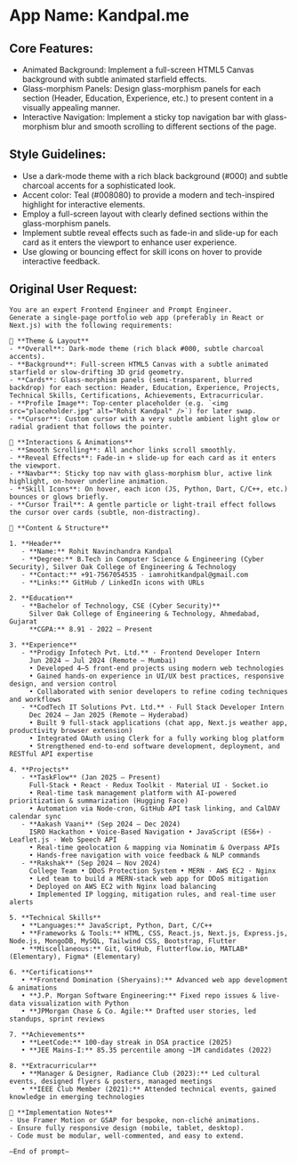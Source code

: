# **App Name**: Kandpal.me

## Core Features:

- Animated Background: Implement a full-screen HTML5 Canvas background with subtle animated starfield effects.
- Glass-morphism Panels: Design glass-morphism panels for each section (Header, Education, Experience, etc.) to present content in a visually appealing manner.
- Interactive Navigation: Implement a sticky top navigation bar with glass-morphism blur and smooth scrolling to different sections of the page.

## Style Guidelines:

- Use a dark-mode theme with a rich black background (#000) and subtle charcoal accents for a sophisticated look.
- Accent color: Teal (#008080) to provide a modern and tech-inspired highlight for interactive elements.
- Employ a full-screen layout with clearly defined sections within the glass-morphism panels.
- Implement subtle reveal effects such as fade-in and slide-up for each card as it enters the viewport to enhance user experience.
- Use glowing or bouncing effect for skill icons on hover to provide interactive feedback.

## Original User Request:
```
You are an expert Frontend Engineer and Prompt Engineer.  
Generate a single-page portfolio web app (preferably in React or Next.js) with the following requirements:

🎨 **Theme & Layout**  
- **Overall**: Dark-mode theme (rich black #000, subtle charcoal accents).  
- **Background**: Full-screen HTML5 Canvas with a subtle animated starfield or slow-drifting 3D grid geometry.  
- **Cards**: Glass-morphism panels (semi-transparent, blurred backdrop) for each section: Header, Education, Experience, Projects, Technical Skills, Certifications, Achievements, Extracurricular.  
- **Profile Image**: Top-center placeholder (e.g. `<img src="placeholder.jpg" alt="Rohit Kandpal" />`) for later swap.  
- **Cursor**: Custom cursor with a very subtle ambient light glow or radial gradient that follows the pointer.  

🚀 **Interactions & Animations**  
- **Smooth Scrolling**: All anchor links scroll smoothly.  
- **Reveal Effects**: Fade-in + slide-up for each card as it enters the viewport.  
- **Navbar**: Sticky top nav with glass-morphism blur, active link highlight, on-hover underline animation.  
- **Skill Icons**: On hover, each icon (JS, Python, Dart, C/C++, etc.) bounces or glows briefly.  
- **Cursor Trail**: A gentle particle or light-trail effect follows the cursor over cards (subtle, non-distracting).  

🔖 **Content & Structure**  

1. **Header**  
   - **Name:** Rohit Navinchandra Kandpal  
   - **Degree:** B.Tech in Computer Science & Engineering (Cyber Security), Silver Oak College of Engineering & Technology  
   - **Contact:** +91-7567054535 · iamrohitkandpal@gmail.com  
   - **Links:** GitHub / LinkedIn icons with URLs  

2. **Education**  
   - **Bachelor of Technology, CSE (Cyber Security)**  
     Silver Oak College of Engineering & Technology, Ahmedabad, Gujarat  
     **CGPA:** 8.91 · 2022 – Present  

3. **Experience**  
   - **Prodigy Infotech Pvt. Ltd.** · Frontend Developer Intern  
     Jun 2024 – Jul 2024 (Remote – Mumbai)  
     • Developed 4–5 front-end projects using modern web technologies  
     • Gained hands-on experience in UI/UX best practices, responsive design, and version control  
     • Collaborated with senior developers to refine coding techniques and workflows  
   - **CodTech IT Solutions Pvt. Ltd.** · Full Stack Developer Intern  
     Dec 2024 – Jan 2025 (Remote – Hyderabad)  
     • Built 9 full-stack applications (chat app, Next.js weather app, productivity browser extension)  
     • Integrated OAuth using Clerk for a fully working blog platform  
     • Strengthened end-to-end software development, deployment, and RESTful API expertise  

4. **Projects**  
   - **TaskFlow** (Jan 2025 – Present)  
     Full-Stack • React · Redux Toolkit · Material UI · Socket.io  
     • Real-time task management platform with AI-powered prioritization & summarization (Hugging Face)  
     • Automation via Node-cron, GitHub API task linking, and CalDAV calendar sync  
   - **Aakash Vaani** (Sep 2024 – Dec 2024)  
     ISRO Hackathon • Voice-Based Navigation • JavaScript (ES6+) · Leaflet.js · Web Speech API  
     • Real-time geolocation & mapping via Nominatim & Overpass APIs  
     • Hands-free navigation with voice feedback & NLP commands  
   - **Rakshak** (Sep 2024 – Nov 2024)  
     College Team • DDoS Protection System • MERN · AWS EC2 · Nginx  
     • Led team to build a MERN-stack web app for DDoS mitigation  
     • Deployed on AWS EC2 with Nginx load balancing  
     • Implemented IP logging, mitigation rules, and real-time user alerts  

5. **Technical Skills**  
   • **Languages:** JavaScript, Python, Dart, C/C++  
   • **Frameworks & Tools:** HTML, CSS, React.js, Next.js, Express.js, Node.js, MongoDB, MySQL, Tailwind CSS, Bootstrap, Flutter  
   • **Miscellaneous:** Git, GitHub, Flutterflow.io, MATLAB* (Elementary), Figma* (Elementary)  

6. **Certifications**  
   • **Frontend Domination (Sheryains):** Advanced web app development & animations  
   • **J.P. Morgan Software Engineering:** Fixed repo issues & live-data visualization with Python  
   • **JPMorgan Chase & Co. Agile:** Drafted user stories, led standups, sprint reviews  

7. **Achievements**  
   • **LeetCode:** 100-day streak in DSA practice (2025)  
   • **JEE Mains-I:** 85.35 percentile among ~1M candidates (2022)  

8. **Extracurricular**  
   • **Manager & Designer, Radiance Club (2023):** Led cultural events, designed flyers & posters, managed meetings  
   • **IEEE Club Member (2021):** Attended technical events, gained knowledge in emerging technologies  

🎯 **Implementation Notes**  
- Use Framer Motion or GSAP for bespoke, non-cliché animations.  
- Ensure fully responsive design (mobile, tablet, desktop).  
- Code must be modular, well-commented, and easy to extend.  

—End of prompt—  
```
  